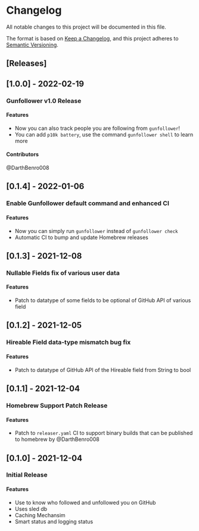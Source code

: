 # Changelog

All notable changes to this project will be documented in this file.

The format is based on [Keep a Changelog](https://keepachangelog.com/en/1.0.0/),
and this project adheres to [Semantic Versioning](https://semver.org/spec/v2.0.0.html).

## [Releases]

## [1.0.0] - 2022-02-19

### Gunfollower v1.0 Release

#### Features

- Now you can also track people you are following from `gunfollower`!
- You can add `p10k battery`, use the command `gunfollower shell` to learn more

#### Contributors

@DarthBenro008

## [0.1.4] - 2022-01-06

### Enable Gunfollower default command and enhanced CI

#### Features

- Now you can simply run `gunfollower` instead of `gunfollower check`
- Automatic CI to bump and update Homebrew releases

## [0.1.3] - 2021-12-08

### Nullable Fields fix of various user data

#### Features

- Patch to datatype of some fields to be optional of GitHub API of various field

## [0.1.2] - 2021-12-05

### Hireable Field data-type mismatch bug fix

#### Features

- Patch to datatype of GitHub API of the Hireable field from String to bool

## [0.1.1] - 2021-12-04

### Homebrew Support Patch Release

#### Features

- Patch to `releaser.yaml` CI to support binary builds that can be published to homebrew by @DarthBenro008

## [0.1.0] - 2021-12-04

### Initial Release

#### Features

- Use to know who followed and unfollowed you on GitHub
- Uses sled db
- Caching Mechansim
- Smart status and logging status
